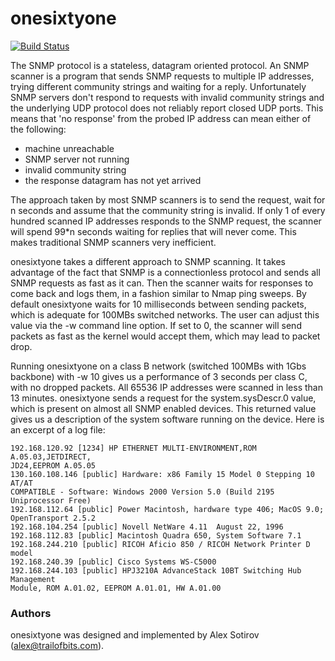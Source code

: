 onesixtyone
===========

[![Build Status](https://travis-ci.org/trailofbits/onesixtyone.svg)](https://travis-ci.org/trailofbits/onesixtyone)

The SNMP protocol is a stateless, datagram oriented protocol. An SNMP scanner is a program that sends SNMP requests to multiple IP addresses, trying different community strings and waiting for a reply. Unfortunately SNMP servers don't respond to requests with invalid community strings and the underlying UDP protocol does not reliably report closed UDP ports. This means that 'no response' from the probed IP address can mean either of the following:

* machine unreachable
* SNMP server not running
* invalid community string
* the response datagram has not yet arrived

The approach taken by most SNMP scanners is to send the request, wait for n seconds and assume that the community string is invalid. If only 1 of every hundred scanned IP addresses responds to the SNMP request, the scanner will spend 99*n seconds waiting for replies that will never come. This makes traditional SNMP scanners very inefficient.

onesixtyone takes a different approach to SNMP scanning. It takes advantage of the fact that SNMP is a connectionless protocol and sends all SNMP requests as fast as it can. Then the scanner waits for responses to come back and logs them, in a fashion similar to Nmap ping sweeps. By default onesixtyone waits for 10 milliseconds between sending packets, which is adequate for 100MBs switched networks. The user can adjust this value via the -w command line option. If set to 0, the scanner will send packets as fast as the kernel would accept them, which may lead to packet drop.

Running onesixtyone on a class B network (switched 100MBs with 1Gbs backbone) with -w 10 gives us a performance of 3 seconds per class C, with no dropped packets. All 65536 IP addresses were scanned in less than 13 minutes. onesixtyone sends a request for the system.sysDescr.0 value, which is present on almost all SNMP enabled devices. This returned value gives us a description of the system software running on the device. Here is an excerpt of a log file:

```
192.168.120.92 [1234] HP ETHERNET MULTI-ENVIRONMENT,ROM A.05.03,JETDIRECT,
JD24,EEPROM A.05.05
130.160.108.146 [public] Hardware: x86 Family 15 Model 0 Stepping 10 AT/AT
COMPATIBLE - Software: Windows 2000 Version 5.0 (Build 2195 Uniprocessor Free)
192.168.112.64 [public] Power Macintosh, hardware type 406; MacOS 9.0;
OpenTransport 2.5.2
192.168.104.254 [public] Novell NetWare 4.11  August 22, 1996
192.168.112.83 [public] Macintosh Quadra 650, System Software 7.1 
192.168.244.210 [public] RICOH Aficio 850 / RICOH Network Printer D model
192.168.240.39 [public] Cisco Systems WS-C5000
192.168.244.103 [public] HPJ3210A AdvanceStack 10BT Switching Hub Management
Module, ROM A.01.02, EEPROM A.01.01, HW A.01.00
```

### Authors

onesixtyone was designed and implemented by Alex Sotirov (alex@trailofbits.com).
